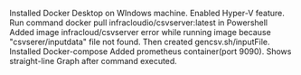 Installed Docker Desktop on WIndows machine.
Enabled Hyper-V feature.
Run command docker pull infracloudio/csvserver:latest in Powershell
Added image infracloud/csvserver
error while running image because "csvserer/inputdata" file not found.
Then created gencsv.sh/inputFile.
Installed Docker-compose
Added prometheus container(port 9090).
Shows straight-line Graph after command executed.
